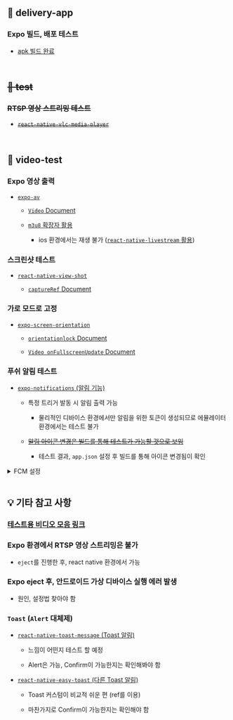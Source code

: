 ## 📂 delivery-app

### Expo 빌드, 배포 테스트

- [apk 빌드 완료](https://www.notion.so/hyungjinhan/Expo-Window-IOS-c9a32d8282b84d36909cf9ff98f3a763?pvs=4#41014ccbaefb483cb2db7104981ee2fd)

<br/>

## ~~📂 test~~

### ~~RTSP 영상 스트리밍 테스트~~

- ~~[`react-native-vlc-media-player`](https://github.com/razorRun/react-native-vlc-media-player)~~

<br/>

## 📂 video-test

### Expo 영상 출력

- [`expo-av`](https://docs.expo.dev/versions/latest/sdk/av/)

  - [`Video` Document](https://docs.expo.dev/versions/latest/sdk/video/#video)

  - [`m3u8` 확장자 활용](https://gist.github.com/lucky-c/91d96977f913d54f723b64c34ce03fac)

    - ios 환경에서는 재생 불가 ([`react-native-livestream` 활용](https://docs.api.video/docs/react-native-livestream-component))

### 스크린샷 테스트

- [`react-native-view-shot`](https://github.com/gre/react-native-view-shot)

  - [`captureRef` Document](https://docs.expo.dev/versions/latest/sdk/captureRef/#capturerefview-options)

### 가로 모드로 고정

- [`expo-screen-orientation`](https://docs.expo.dev/versions/latest/sdk/screen-orientation/)

  - [`orientationlock` Document](https://docs.expo.dev/versions/latest/sdk/screen-orientation/#screenorientationlockasyncorientationlock)

  - [`Video onFullscreenUpdate` Document](https://docs.expo.dev/versions/latest/sdk/video/#videofullscreenupdate)

### 푸쉬 알림 테스트

- [`expo-notifications` (알림 기능)](https://docs.expo.dev/versions/latest/sdk/notifications)

  - 특정 트리거 발동 시 알림 출력 가능

    - 물리적인 디바이스 환경에서만 알림을 위한 토큰이 생성되므로 에뮬레이터 환경에서는 테스트 불가

  - ~~[알림 아이콘 변경은 빌드를 통해 테스트가 가능할 것으로 보임](https://velog.io/@hhhminme/%EC%95%84%EC%A7%81%EB%8F%84-Push-Notification-%EC%9C%BC%EB%A1%9C-%EA%B3%A0%EC%83%9D%ED%95%98%EC%84%B8%EC%9A%94-Expo-Notification)~~
    - 테스트 결과, `app.json` 설정 후 빌드를 통해 아이콘 변경됨이 확인

<details>
  <summary>FCM 설정</summary>

1.  Firebase 프로젝트 생성

2.  프로젝트에 안드로이드 앱 추가

    <img src='./video-test/assets/firebase.png' width='50%'>

3.  해당 프로젝트의 안드로이드 패키지 이름과 동일하게 입력 및 앱 등록

    <img src='./video-test/assets/androidAdd.png' width='50%'>

4.  해당 `google-services.json` 파일을 다운로드 후, 안내에 따라 설정

    <img src='./video-test/assets/googleService.png' width='50%'>

5.  Firebase SDK 추가는 다음으로 넘어가기

6.  앱을 실행하여 설치 확인은 이 단계 건너뛰기로 넘어가기

7.  Firebase 프로젝트의 설정에서 클라우드 메시징 탭을 통해 `Cloud Messaging API` 서버 키 활용

    <img src='./video-test/assets/projectSetting.png' width='50%'>

    - 서버 키가 없다면 Google Cloud Service를 통해 `Cloud Messaging API` 사용 설정을 별도로 진행

8.  해당 프로젝트의 `app.json`에서 `google-services.json` 파일과 연동

    ```json
    "expo": {
      "android": {
        "package": "com.odndevel.videotest",
        "googleServicesFile": "./google-services.json",
      },
    }
    ```

9.  `expo push:android:upload --api-key <Cloud-Messaging-API-서버-키>` 터미널에 입력으로 FCM 토큰 값 입력

10. Expo 대쉬보드로 이동 후 `Credentials` 탭으로 이동하여 확인 가능

      <img src='./video-test/assets/expoCredentials.png' width='50%'>

</details>

<br/>

## 💡 기타 참고 사항

### [테스트용 비디오 모음 링크](https://gist.github.com/jsturgis/3b19447b304616f18657)

### Expo 환경에서 RTSP 영상 스트리밍은 불가

- `eject`를 진행한 후, react native 환경에서 가능

### Expo eject 후, 안드로이드 가상 디바이스 실행 에러 발생

- 원인, 설정법 찾아야 함

### `Toast` (`Alert` 대체제)

- [`react-native-toast-message` (Toast 알림)](https://github.com/calintamas/react-native-toast-message)

  - 느낌이 어떤지 테스트 할 예정

  - Alert은 가능, Confirm이 가능한지는 확인해봐야 함

- [`react-native-easy-toast` (다른 Toast 알림)](https://github.com/crazycodeboy/react-native-easy-toast)

  - Toast 커스텀이 비교적 쉬운 편 (ref를 이용)

  - 마찬가지로 Confirm이 가능한지는 확인해야 함
